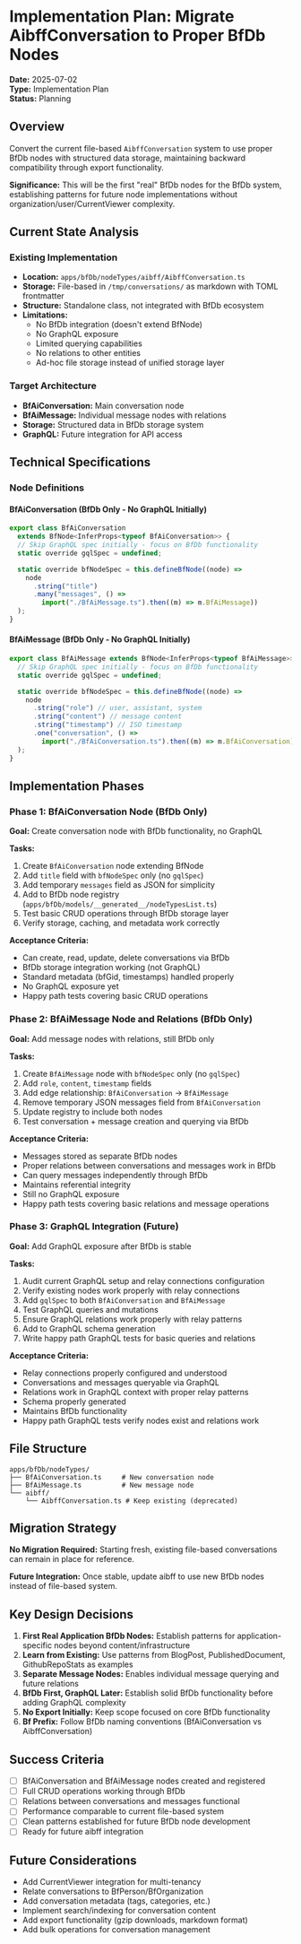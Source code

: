 # Implementation Plan: Migrate AibffConversation to Proper BfDb Nodes

**Date:** 2025-07-02\
**Type:** Implementation Plan\
**Status:** Planning

## Overview

Convert the current file-based `AibffConversation` system to use proper BfDb
nodes with structured data storage, maintaining backward compatibility through
export functionality.

**Significance:** This will be the first "real" BfDb nodes for the BfDb system,
establishing patterns for future node implementations without
organization/user/CurrentViewer complexity.

## Current State Analysis

### Existing Implementation

- **Location:** `apps/bfDb/nodeTypes/aibff/AibffConversation.ts`
- **Storage:** File-based in `/tmp/conversations/` as markdown with TOML
  frontmatter
- **Structure:** Standalone class, not integrated with BfDb ecosystem
- **Limitations:**
  - No BfDb integration (doesn't extend BfNode)
  - No GraphQL exposure
  - Limited querying capabilities
  - No relations to other entities
  - Ad-hoc file storage instead of unified storage layer

### Target Architecture

- **BfAiConversation:** Main conversation node
- **BfAiMessage:** Individual message nodes with relations
- **Storage:** Structured data in BfDb storage system
- **GraphQL:** Future integration for API access

## Technical Specifications

### Node Definitions

#### BfAiConversation (BfDb Only - No GraphQL Initially)

```typescript
export class BfAiConversation
  extends BfNode<InferProps<typeof BfAiConversation>> {
  // Skip GraphQL spec initially - focus on BfDb functionality
  static override gqlSpec = undefined;

  static override bfNodeSpec = this.defineBfNode((node) =>
    node
      .string("title")
      .many("messages", () =>
        import("./BfAiMessage.ts").then((m) => m.BfAiMessage))
  );
}
```

#### BfAiMessage (BfDb Only - No GraphQL Initially)

```typescript
export class BfAiMessage extends BfNode<InferProps<typeof BfAiMessage>> {
  // Skip GraphQL spec initially - focus on BfDb functionality
  static override gqlSpec = undefined;

  static override bfNodeSpec = this.defineBfNode((node) =>
    node
      .string("role") // user, assistant, system
      .string("content") // message content
      .string("timestamp") // ISO timestamp
      .one("conversation", () =>
        import("./BfAiConversation.ts").then((m) => m.BfAiConversation))
  );
}
```

## Implementation Phases

### Phase 1: BfAiConversation Node (BfDb Only)

**Goal:** Create conversation node with BfDb functionality, no GraphQL

**Tasks:**

1. Create `BfAiConversation` node extending BfNode
2. Add `title` field with `bfNodeSpec` only (no `gqlSpec`)
3. Add temporary `messages` field as JSON for simplicity
4. Add to BfDb node registry (`apps/bfDb/models/__generated__/nodeTypesList.ts`)
5. Test basic CRUD operations through BfDb storage layer
6. Verify storage, caching, and metadata work correctly

**Acceptance Criteria:**

- Can create, read, update, delete conversations via BfDb
- BfDb storage integration working (not GraphQL)
- Standard metadata (bfGid, timestamps) handled properly
- No GraphQL exposure yet
- Happy path tests covering basic CRUD operations

### Phase 2: BfAiMessage Node and Relations (BfDb Only)

**Goal:** Add message nodes with relations, still BfDb only

**Tasks:**

1. Create `BfAiMessage` node with `bfNodeSpec` only (no `gqlSpec`)
2. Add `role`, `content`, `timestamp` fields
3. Add edge relationship: `BfAiConversation` → `BfAiMessage`
4. Remove temporary JSON messages field from `BfAiConversation`
5. Update registry to include both nodes
6. Test conversation + message creation and querying via BfDb

**Acceptance Criteria:**

- Messages stored as separate BfDb nodes
- Proper relations between conversations and messages work in BfDb
- Can query messages independently through BfDb
- Maintains referential integrity
- Still no GraphQL exposure
- Happy path tests covering basic relations and message operations

### Phase 3: GraphQL Integration (Future)

**Goal:** Add GraphQL exposure after BfDb is stable

**Tasks:**

1. Audit current GraphQL setup and relay connections configuration
2. Verify existing nodes work properly with relay connections
3. Add `gqlSpec` to both `BfAiConversation` and `BfAiMessage`
4. Test GraphQL queries and mutations
5. Ensure GraphQL relations work properly with relay patterns
6. Add to GraphQL schema generation
7. Write happy path GraphQL tests for basic queries and relations

**Acceptance Criteria:**

- Relay connections properly configured and understood
- Conversations and messages queryable via GraphQL
- Relations work in GraphQL context with proper relay patterns
- Schema properly generated
- Maintains BfDb functionality
- Happy path GraphQL tests verify nodes exist and relations work

## File Structure

```
apps/bfDb/nodeTypes/
├── BfAiConversation.ts     # New conversation node
├── BfAiMessage.ts          # New message node
└── aibff/
    └── AibffConversation.ts # Keep existing (deprecated)
```

## Migration Strategy

**No Migration Required:** Starting fresh, existing file-based conversations can
remain in place for reference.

**Future Integration:** Once stable, update aibff to use new BfDb nodes instead
of file-based system.

## Key Design Decisions

1. **First Real Application BfDb Nodes:** Establish patterns for
   application-specific nodes beyond content/infrastructure
2. **Learn from Existing:** Use patterns from BlogPost, PublishedDocument,
   GithubRepoStats as examples
3. **Separate Message Nodes:** Enables individual message querying and future
   relations
4. **BfDb First, GraphQL Later:** Establish solid BfDb functionality before
   adding GraphQL complexity
5. **No Export Initially:** Keep scope focused on core BfDb functionality
6. **Bf Prefix:** Follow BfDb naming conventions (BfAiConversation vs
   AibffConversation)

## Success Criteria

- [ ] BfAiConversation and BfAiMessage nodes created and registered
- [ ] Full CRUD operations working through BfDb
- [ ] Relations between conversations and messages functional
- [ ] Performance comparable to current file-based system
- [ ] Clean patterns established for future BfDb node development
- [ ] Ready for future aibff integration

## Future Considerations

- Add CurrentViewer integration for multi-tenancy
- Relate conversations to BfPerson/BfOrganization
- Add conversation metadata (tags, categories, etc.)
- Implement search/indexing for conversation content
- Add export functionality (gzip downloads, markdown format)
- Add bulk operations for conversation management
